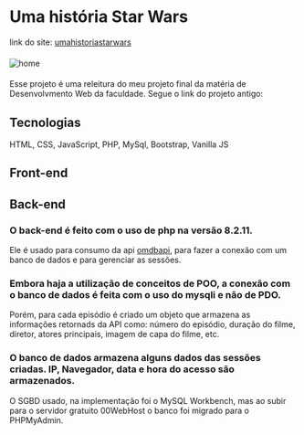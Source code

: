  # Uma história Star Wars
 link do site: <a href="https://umahistoriastarwars.000webhostapp.com/" target="_blank">umahistoriastarwars</a>
 ####
 ![home](https://github.com/Gustavo-erades/StarWars/assets/108373134/79aa5077-a1e3-4f55-a19f-08e8ded906c0)
 ####
 Esse projeto é uma releitura do meu projeto final da matéria de Desenvolvmento Web da faculdade. Segue o link do projeto antigo:

 ## Tecnologias 
 HTML, CSS, JavaScript, PHP, MySql, Bootstrap, Vanilla JS 
 ## Front-end
 ## Back-end
 ### O back-end é feito com o uso de php na versão 8.2.11. 
 Ele é usado para consumo da api <a href="https://www.omdbapi.com/">omdbapi</a>, para fazer a conexão com um banco de dados e para gerenciar as sessões.
 ### Embora haja a utilização de conceitos de POO, a conexão com o banco de dados é feita com o uso do mysqli e não de PDO.
 Porém, para cada episódio é criado um objeto que armazena as informações retornads da API como: número do episódio, duração do filme, diretor, atores principais, imagem de capa do filme, etc.
 ###  O banco de dados armazena alguns dados das sessões criadas. IP, Navegador, data e hora do acesso são armazenados.
 O SGBD usado, na implementação foi o MySQL Workbench, mas ao subir para o servidor gratuito 00WebHost o banco foi migrado para o PHPMyAdmin.

  
